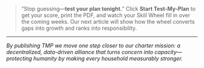 > “Stop guessing—**test your plan tonight.**”
> Click **Start Test-My-Plan** to get your score, print the PDF, and watch your Skill Wheel fill in over the coming weeks. Our next article will show how the wheel converts gaps into growth and ranks into responsibility.  
---  
_By publishing TMP we move one step closer to our charter mission: a decentralized, data-driven alliance that turns concern into capacity—protecting humanity by making every household measurably stronger._